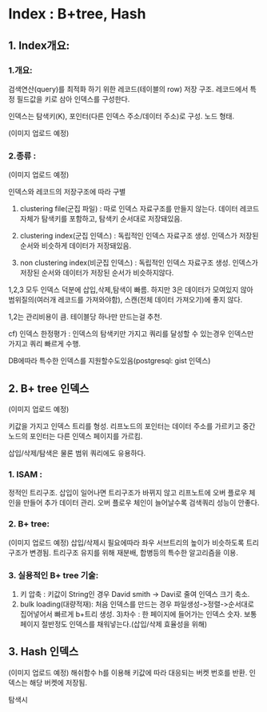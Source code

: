 # Index : B+tree, Hash
## 1. Index개요:
### 1.개요: 
검색연산(query)를 최적화 하기 위한 레코드(테이블의 row) 저장 구조.
레코드에서 특정 필드값을 키로 삼아 인덱스를 구성한다.

인덱스는 탐색키(K), 포인터(다른 인덱스 주소/데이터 주소)로 구성. 노드 형태.

(이미지 업로드 예정)

### 2.종류 : 
(이미지 업로드 예정)

인덱스와 레코드의 저장구조에 따라 구별
1) clustering file(군집 파일) : 따로 인덱스 자료구조를 만들지 않는다. 데이터 레코드 자체가 탐색키를 포함하고, 탐색키 순서대로 저장돼있음.

2) clustering index(군집 인덱스) : 독립적인 인덱스 자료구조 생성. 인덱스가 저장된 순서와 비슷하게 데이터가 저장돼있음.

3) non clustering index(비군집 인덱스) : 독립적인 인덱스 자료구조 생성. 인덱스가 저장된 순서와 데이터가 저장된 순서가 비슷하지않다.

1,2,3 모두 인덱스 덕분에 삽입,삭제,탐색이 빠름.
하지만 3은 데이터가 모여있지 않아 범위질의(여러개 레코드를 가져와야함), 스캔(전체 데이터 가져오기)에 좋지 않다.

1,2는 관리비용이 큼. 테이블당 하나만 만드는걸 추천.

cf) 인덱스 한정평가 : 인덱스의 탐색키만 가지고 쿼리를 달성할 수 있는경우 인덱스만 가지고 쿼리 빠르게 수행.

DB에따라 특수한 인덱스를 지원할수도있음(postgresql: gist 인덱스)

## 2. B+ tree 인덱스
(이미지 업로드 예정)

키값을 가지고 인덱스 트리를 형성. 리프노드의 포인터는 데이터 주소를 가르키고 중간노드의 포인터는 다른 인덱스 페이지를 가르킴.

삽입/삭제/탐색은 물론 범위 쿼리에도 유용하다.

### 1. ISAM : 
정적인 트리구조. 삽입이 일어나면 트리구조가 바뀌지 않고 리프노트에 오버 플로우 체인을 만들어 추가 데이터 관리.
오버 플로우 체인이 늘어날수록 검색쿼리 성능이 안좋다.

### 2. B+ tree:
(이미지 업로드 예정)
삽입/삭제시 필요에따라 좌우 서브트리의 높이가 비슷하도록 트리 구조가 변경됨.
트리구조 유지를 위해 재분배, 합병등의 특수한 알고리즘을 이용.

### 3. 실용적인 B+ tree 기술:
1) 키 압축 : 키값이 String인 경우 David smith -> Davi로 줄여 인덱스 크기 축소.
2) bulk loading(대량적재): 처음 인덱스를 만드는 경우 파일생성->정렬->순서대로 집어넣어서 빠르게 b+트리 생성.
3)차수 : 한 페이지에 들어가는 인덱스 숫자. 보통 페이지 절반정도 인덱스를 채워넣는다.(삽입/삭제 효율성을 위해)


## 3. Hash 인덱스
(이미지 업로드 예정)
해쉬함수 h를 이용해 키값에 따라 대응되는 버켓 번호를 반환. 인덱스는 해당 버켓에 저장됨.

탐색시 
